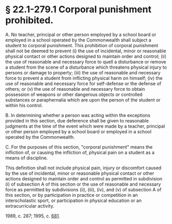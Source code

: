 # § 22.1-279.1 Corporal punishment prohibited.

<p>A. No teacher, principal or other person employed by a school board or employed in a school operated by the Commonwealth shall subject a student to corporal punishment. This prohibition of corporal punishment shall not be deemed to prevent (i) the use of incidental, minor or reasonable physical contact or other actions designed to maintain order and control; (ii) the use of reasonable and necessary force to quell a disturbance or remove a student from the scene of a disturbance which threatens physical injury to persons or damage to property; (iii) the use of reasonable and necessary force to prevent a student from inflicting physical harm on himself; (iv) the use of reasonable and necessary force for self-defense or the defense of others; or (v) the use of reasonable and necessary force to obtain possession of weapons or other dangerous objects or controlled substances or paraphernalia which are upon the person of the student or within his control.</p><p>B. In determining whether a person was acting within the exceptions provided in this section, due deference shall be given to reasonable judgments at the time of the event which were made by a teacher, principal or other person employed by a school board or employed in a school operated by the Commonwealth.</p><p>C. For the purposes of this section, "corporal punishment" means the infliction of, or causing the infliction of, physical pain on a student as a means of discipline.</p><p>This definition shall not include physical pain, injury or discomfort caused by the use of incidental, minor or reasonable physical contact or other actions designed to maintain order and control as permitted in subdivision (i) of subsection A of this section or the use of reasonable and necessary force as permitted by subdivisions (ii), (iii), (iv), and (v) of subsection A of this section, or by participation in practice or competition in an interscholastic sport, or participation in physical education or an extracurricular activity.</p><p>1989, c. 287; 1995, c. <a href='http://lis.virginia.gov/cgi-bin/legp604.exe?951+ful+CHAP0681'>681</a>.</p>
